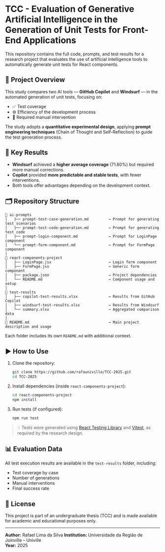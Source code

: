 # TCC - Evaluation of Generative Artificial Intelligence in the Generation of Unit Tests for Front-End Applications

This repository contains the full code, prompts, and test results for a research project that evaluates the use of artificial intelligence tools to automatically generate unit tests for React components.

## 📘 Project Overview

This study compares two AI tools — **GitHub Copilot** and **Windsurf** — in the automated generation of unit tests, focusing on:

- ✅ Test coverage
- ⚙️ Efficiency of the development process
- 🔧 Required manual intervention

The study adopts a **quantitative experimental design**, applying **prompt engineering techniques** (Chain of Thought and Self-Reflection) to guide the test generation process.

## 🧪 Key Results

- **Windsurf** achieved a **higher average coverage** (71.60%) but required more manual corrections.
- **Copilot** provided **more predictable and stable tests**, with fewer interventions.
- Both tools offer advantages depending on the development context.

## 🗂️ Repository Structure

```
📁 ai-prompts
│   ├── prompt-test-case-generation.md         → Prompt for generating test scenarios
│   ├── prompt-test-code-generation.md         → Prompt for generating test code
│   ├── prompt-login-component.md              → Prompt for LoginPage component
│   └── prompt-form-component.md               → Prompt for FormPage component
│
📁 react-components-project
│   ├── LoginPage.jsx                          → Login form component
│   ├── FormPage.jsx                           → Generic form component
│   ├── package.json                           → Project dependencies
│   └── README.md                              → Component usage and setup
│
📁 test-results
│   ├── copilot-test-results.xlsx              → Results from GitHub Copilot
│   ├── windsurf-test-results.xlsx             → Results from Windsurf
│   └── summary.xlsx                           → Aggregated comparison data
│
📄 README.md                                    → Main project description and usage
```

Each folder includes its own `README.md` with additional context.

## ▶️ How to Use

1. Clone the repository:
   ```bash
   git clone https://github.com/rafauniville/TCC-2025.git
   cd TCC-2025
   ```

2. Install dependencies (inside `react-components-project`):
   ```bash
   cd react-components-project
   npm install
   ```

3. Run tests (if configured):
   ```bash
   npm run test
   ```

> 💡 Tests were generated using [React Testing Library](https://testing-library.com/docs/react-testing-library/intro) and [Vitest](https://vitest.dev/), as required by the research design.

## 📊 Evaluation Data

All test execution results are available in the `test-results` folder, including:

- Test coverage by case
- Number of generations
- Manual interventions
- Final success rate

## 📄 License

This project is part of an undergraduate thesis (TCC) and is made available for academic and educational purposes only.

---

**Author:** Rafael Lima da Silva
**Institution:** Universidade da Região de Joinville – Univille  
**Year:** 2025
